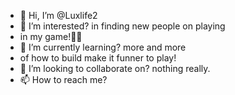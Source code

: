 - 👋 Hi, I’m @Luxlife2
- 👀 I’m interested? in finding new people on playing
- in my game!👍🏽 
- 🌱 I’m currently learning? more and more
- of how to build make it funner to play! 
- 💞️ I’m looking to collaborate on? nothing really. 
- 📫 How to reach me? 

<!---
Luxlife2/Luxlife2 is a ✨ special ✨ repository because its `README.md` (this file) appears on your GitHub profile.
You can click the Preview link to take a look at your changes.
--->
